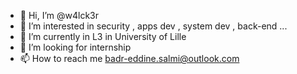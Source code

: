 - 👋 Hi, I’m @w4lck3r
- 👀 I’m interested in security , apps dev , system dev , back-end ...
- 🌱 I’m currently in L3 in University of Lille
- 💞️ I’m looking for internship
- 📫 How to reach me badr-eddine.salmi@outlook.com
<!---
w4lck3r/w4lck3r is a ✨ special ✨ repository because its `README.md` (this file) appears on your GitHub profile.
You can click the Preview link to take a look at your changes.
--->
